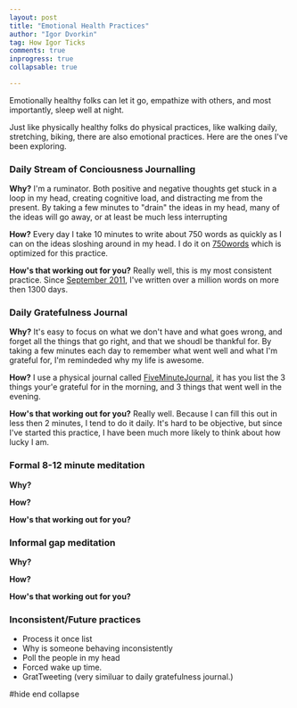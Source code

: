 ```yaml
---
layout: post
title: "Emotional Health Practices"
author: "Igor Dvorkin"
tag: How Igor Ticks
comments: true
inprogress: true
collapsable: true

---
```

Emotionally healthy folks can let it go, empathize with others, and most importantly, sleep well at night.

Just like physically healthy folks do physical practices, like walking daily, stretching, biking, there are also emotional practices. Here are the ones I've been exploring.


### Daily Stream of Conciousness Journalling 

__Why?__ I'm a ruminator. Both positive and negative thoughts get stuck in a loop in my head, creating cognitive load, and distracting me from the present. By taking a few minutes to "drain" the ideas in my head, many of the ideas will go away, or at least be much less interrupting

__How?__  Every day I take 10 minutes to write about 750 words as quickly as I can on the ideas sloshing around in my head. I do it on [750words](http://www.750words.com) which is optimized for this practice.

__How's that working out for you?__ Really well, this is my most consistent practice. Since [September 2011](http://ighealth.blogspot.com/2012/01/750wordscom.html), I've written over a million words on more then 1300 days.

### Daily Gratefulness Journal

__Why?__  It's easy to focus on what we don't have and what goes wrong, and forget all the things that go right, and that we shoudl be thankful for.  By taking a few minutes each day to remember what went well and what I'm grateful for, I'm remindeded why my life is awesome.

__How?__  I use a physical journal called [FiveMinuteJournal](http://www.FiveMinuteJournal.com), it has you list the 3 things your'e grateful for in the morning, and 3 things that went well in the evening.

__How's that working out for you?__ Really well. Because I can fill this out in less then 2 minutes, I tend to do it daily. It's hard to be objective, but since I've started this practice, I have been much more likely to think about how lucky I am.

### Formal 8-12 minute meditation 
__Why?__ 

__How?__ 

__How's that working out for you?__

### Informal gap meditation
__Why?__ 

__How?__ 

__How's that working out for you?__

### Inconsistent/Future practices

* Process it once list
* Why is someone behaving inconsistently
* Poll the people in my head
* Forced wake up time.
* GratTweeting (very similuar to daily gratefulness journal.)

#hide end collapse


